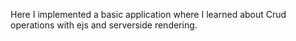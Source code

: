 Here I implemented a basic application where I learned about Crud operations with ejs and serverside rendering.